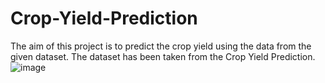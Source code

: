 # Crop-Yield-Prediction

The aim of this project is to predict the crop yield using the data from the given dataset. The dataset has been taken from the Crop Yield Prediction.
![image](https://github.com/user-attachments/assets/f9ba2ba3-3a90-457e-9f74-de2d0f2171c8)
